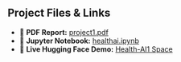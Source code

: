 ## Project Files & Links

- 📄 **PDF Report:** [project1.pdf](project1.pdf)
- 📓 **Jupyter Notebook:** [healthai.ipynb](healthai.ipynb)
- 🤖 **Live Hugging Face Demo:** [Health-AI1 Space](https://huggingface.co/spaces/RAJASEKAR1/health-ai1)
